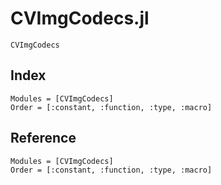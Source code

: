 # CVImgCodecs.jl

```@docs
CVImgCodecs
```

## Index

```@index
Modules = [CVImgCodecs]
Order = [:constant, :function, :type, :macro]
```

## Reference

```@autodocs
Modules = [CVImgCodecs]
Order = [:constant, :function, :type, :macro]
```
